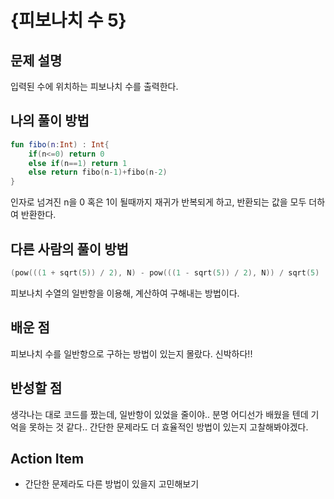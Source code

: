 # {피보나치 수 5}

## 문제 설명
입력된 수에 위치하는 피보나치 수를 출력한다.

## 나의 풀이 방법

```kotlin
fun fibo(n:Int) : Int{
    if(n<=0) return 0
    else if(n==1) return 1
    else return fibo(n-1)+fibo(n-2)
}
```

인자로 넘겨진 n을 0 혹은 1이 될때까지 재귀가 반복되게 하고, 반환되는 값을 모두 더하여 반환한다.

## 다른 사람의 풀이 방법

```cpp
(pow(((1 + sqrt(5)) / 2), N) - pow(((1 - sqrt(5)) / 2), N)) / sqrt(5)
```
피보나치 수열의 일반항을 이용해, 계산하여 구해내는 방법이다.

## 배운 점

피보나치 수를 일반항으로 구하는 방법이 있는지 몰랐다. 신박하다!!

## 반성할 점

생각나는 대로 코드를 짰는데, 일반항이 있었을 줄이야.. 분명 어디선가 배웠을 텐데 기억을 못하는 것 같다.. 간단한 문제라도 더 효율적인 방법이 있는지 고찰해봐야겠다.

## Action Item

- 간단한 문제라도 다른 방법이 있을지 고민해보기